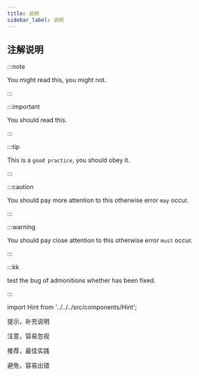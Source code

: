 ```yaml
---
title: 说明
sidebar_label: 说明
---
```


## 注解说明

:::note

You might read this, you might not.

:::

:::important

You should read this.

:::

:::tip

This is a `good practice`, you should obey it.

:::

:::caution

You should pay more attention to this otherwise error `may` occur.

:::

:::warning

You should pay close attention to this otherwise error `must` occur.

:::

:::kk

test the bug of admonitions whether has been fixed.

:::

import Hint from '../../../src/components/Hint';

<Hint type="tip">提示，补充说明</Hint>

<Hint type="warn">注意，容易忽视</Hint>

<Hint type="good">推荐，最佳实践</Hint>

<Hint type="bad">避免，容易出错</Hint>
